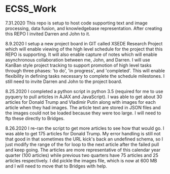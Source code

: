 # ECSS_Work
7.31.2020 
This repo is setup to host code supporting text and image processing, data fusion, and knowledgebase representation. After creating this REPO I invited Darren and John to it.

8.9.2020 
I setup a new project board in GIT called XSEDE Research Project which will enable viewing of the high level schedule for the project that this REPO is supporting. It will also enable capture of notes which will enable asynchronous collaboration between me, John, and Darren. I will use KanBan style project tracking to support promotion of high level tasks through three phases: 'to do', 'in progress', and 'completed'. This will enable flexibility in defining tasks necessary to complete the schedule milestones. I still need to invite Darren and John to the project board.

8.25.2020
I completed a python script in python 3.5 (required for me to use pyquery to pull articles in AJAX and JavaScript). I was able to get about 30 articles for Donald Trump and Vladimir Putin along with images for each article when they had images. The article text are stored in JSON files and the images could not be loaded because they were too large. I will need to ftp these directly to Bridges.

8.26.2020
I re-ran the script to get more articles to see how that would go. I was able to get 175 articles for Donald Trump. My error handling is still not that good in that sometimes the URL kick's back an undefined schema, so I just modify the range of the for loop to the next article after the failed pull and keep going. The articles are more representative of this calendar year quarter (100 articles) while previous two quarters have 75 articles and 25 articles respectively. I did pickle the images file, which is now at 600 MB and I will need to move that to Bridges with help. 
